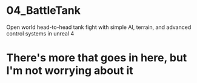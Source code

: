 # 04_BattleTank
Open world head-to-head tank fight with simple AI, terrain, and advanced control systems in unreal 4

# There's more that goes in here, but I'm not worrying about it

